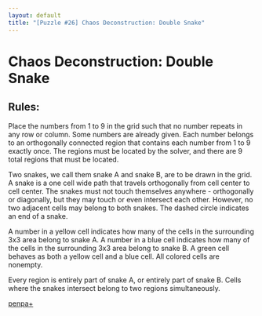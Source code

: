```yaml
---
layout: default
title: "[Puzzle #26] Chaos Deconstruction: Double Snake"
---
```


# Chaos Deconstruction: Double Snake

## Rules:

Place the numbers from 1 to 9 in the grid such that no number repeats in any row or column. Some numbers are already given. Each number belongs to an orthogonally connected region that contains each number from 1 to 9 exactly once. The regions must be located by the solver, and there are 9 total regions that must be located.

Two snakes, we call them snake A and snake B, are to be drawn in the grid. A snake is a one cell wide path that travels orthogonally from cell center to cell center. The snakes must not touch themselves anywhere - orthogonally or diagonally, but they may touch or even intersect each other. However, no two adjacent cells may belong to both snakes. The dashed circle indicates an end of a snake.

A number in a yellow cell indicates how many of the cells in the surrounding 3x3 area belong to snake A. A number in a blue cell indicates how many of the cells in the surrounding 3x3 area belong to snake B. A green cell behaves as both a yellow cell and a blue cell. All colored cells are nonempty.

Every region is entirely part of snake A, or entirely part of snake B. Cells where the snakes intersect belong to two regions simultaneously. 

[penpa+](https://tinyurl.com/2cdjjew7)
